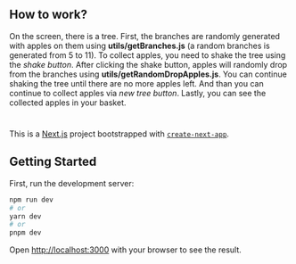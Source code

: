 ## How to work?
On the screen, there is a tree. First, the branches are randomly generated with apples on them using **utils/getBranches.js** (a random branches is generated from 5 to 11). To collect apples, you need to shake the tree using the *shake button*. After clicking the shake button, apples will randomly drop from the branches using **utils/getRandomDropApples.js**. You can continue shaking the tree until there are no more apples left. And than you can continue to collect apples via *new tree button*. Lastly, you can see the collected apples in your basket.


#
This is a [Next.js](https://nextjs.org/) project bootstrapped with [`create-next-app`](https://github.com/vercel/next.js/tree/canary/packages/create-next-app).

## Getting Started

First, run the development server:

```bash
npm run dev
# or
yarn dev
# or
pnpm dev
```

Open [http://localhost:3000](http://localhost:3000) with your browser to see the result.

